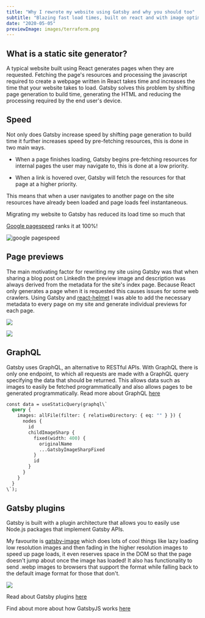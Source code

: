 ```yaml
---
title: "Why I rewrote my website using Gatsby and why you should too"
subtitle: "Blazing fast load times, built on react and with image optimization as standard"
date: "2020-05-05"
previewImage: images/terraform.png
---
```


## What is a static site generator?

A typical website built using React generates pages when they are requested.
Fetching the page's resources and processing the javascript required to create a
webpage written in React takes time and increases the time that your website takes
to load. Gatsby solves this problem by shifting page generation to build time,
generating the HTML and reducing the processing required by the end user's device.

## Speed

Not only does Gatsby increase speed by shifting page generation to build time it
further increases speed by pre-fetching resources, this is done in two main ways.

- When a page finishes loading, Gatsby begins pre-fetching resources for internal
  pages the user may navigate to, this is done at a low priority.

- When a link is hovered over, Gatsby will fetch the resources for that page at a
  higher priority.

This means that when a user navigates to another page on the site resources have
already been loaded and page loads feel instantaneous.

Migrating my website to Gatsby has reduced its load time so much that

[Google pagespeed](https://developers.google.com/speed/pagespeed/insights/) ranks it at 100%!

![google pagespeed](/images/lighthouse.jpg "Google pagespeed")

## Page previews

The main motivating factor for rewriting my site using Gatsby was that when sharing
a blog post on LinkedIn the preview image and description was always derived from
the metadata for the site's index page. Because React only generates a page when it
is requested this causes issues for some web crawlers. Using Gatsby and [react-helmet](https://www.gatsbyjs.org/packages/gatsby-plugin-react-helmet/") I was able to add the necessary metadata to every page on my site and generate
individual previews for each page.

![ ](/images/gatsbyimage1.jpg)

![ ](/images/gatsbyimage2.jpg)

## GraphQL

Gatsby uses GraphQL, an alternative to RESTful APIs. With GraphQL there is only one
endpoint, to which all requests are made with a GraphQL query specifying the data
that should be returned. This allows data such as images to easily be fetched
programmatically and also allows pages to be generated programmatically. Read more
about GraphQL [here](https://www.gatsbyjs.org/docs/glossary/graphql/)

```graphql
const data = useStaticQuery(graphql\`
  query {
    images: allFile(filter: { relativeDirectory: { eq: "" } }) {
      nodes {
        id
        childImageSharp {
          fixed(width: 400) {
            originalName
            ...GatsbyImageSharpFixed
          }
          id
        }
      }
    }
  }
\`);
```

## Gatsby plugins

Gatsby is built with a plugin architecture that allows you to easily use Node.js
packages that implement Gatsby APIs.

My favourite is [gatsby-image](https://www.gatsbyjs.org/packages/gatsby-image/) which
does lots of cool things like lazy loading low resolution images and then fading in
the higher resolution images to speed up page loads, it even reserves space in the
DOM so that the page doesn't jump about once the image has loaded! It also has
functionality to send .webp images to browsers that support the format while falling
back to the default image format for those that don't.

![ ](/images/gatsbyimage.gif)

Read about Gatsby plugins [here](https://www.gatsbyjs.org/docs/plugins/)

Find about more about how GatsbyJS works [here](https://www.gatsbyjs.org/blog/2018-12-04-gatsby-analogy/)
